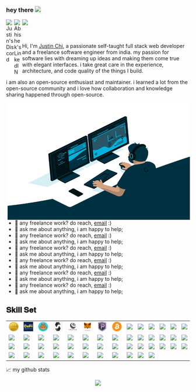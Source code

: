 ### hey there <img src="https://media.giphy.com/media/hvRJCLFzcasrR4ia7z/giphy.gif" width="25px">
<a href="https://discord.gg">
  <img align="left" alt="Justin's Discord" width="22px" src="https://raw.githubusercontent.com/peterthehan/peterthehan/master/assets/discord.svg" />
</a>
<a href="https://www.linkedin.com/in/justin-chi-84a24a228/">
  <img align="left" alt="Abhishek's LinkedIN" width="22px" src="https://raw.githubusercontent.com/peterthehan/peterthehan/master/assets/linkedin.svg" />
</a>

![](https://visitor-badge.glitch.me/badge?page_id=whereverest.whereverest)

<br />

Hi, I'm [Justin Chi](https://chi-blockchain-portfolio.herokuapp.com/), a passionate self-taught full stack web developer and a freelance software engineer from india. my passion for software lies with dreaming up ideas and making them come true with elegant interfaces. i take great care in the experience, architecture, and code quality of the things I build.

i am also an open-source enthusiast and maintainer. i learned a lot from the open-source community and i love how collaboration and knowledge sharing happened through open-source.


  <img align="right" alt="GIF" src="https://github.com/whereverest/whereverest/blob/main/code.gif?raw=true" width="500" height="320" />
  
- 💼 any freelance work? do reach, [email](mailto:justin.chi.eureka@gmail.com) :)
- 💬 ask me about anything, i am happy to help;
- 💼 any freelance work? do reach, [email](mailto:justin.chi.eureka@gmail.com) :)
- 💬 ask me about anything, i am happy to help;
- 💼 any freelance work? do reach, [email](mailto:justin.chi.eureka@gmail.com) :)
- 💬 ask me about anything, i am happy to help;
- 💼 any freelance work? do reach, [email](mailto:justin.chi.eureka@gmail.com) :)
- 💬 ask me about anything, i am happy to help;
- 💼 any freelance work? do reach, [email](mailto:justin.chi.eureka@gmail.com) :)
- 💬 ask me about anything, i am happy to help;
- 💼 any freelance work? do reach, [email](mailto:justin.chi.eureka@gmail.com) :)
- 💬 ask me about anything, i am happy to help;

<h2 font-weight="bold">𝐒𝐤𝐢𝐥𝐥 𝐒𝐞𝐭</h2>
<table>
  <tr>
      <td><img src="https://github.com/kroim/profile/blob/master/icons/icon_nft.png?raw=true" width="200"></td>
      <td><img src="https://github.com/kroim/profile/blob/master/icons/icon_defi.png?raw=true" width="200"></td>
      <td><img src="https://github.com/kroim/profile/blob/master/icons/icon_pancake.png?raw=true" width="200"></td>
      <td><img src="https://github.com/kroim/profile/blob/master/icons/icon_solidity.png?raw=true" width="200"></td>
      <td><img src="https://github.com/kroim/profile/blob/master/icons/icon_truffle.png?raw=true" width="200"></td>
      <td><img src="https://github.com/kroim/profile/blob/master/icons/icon_metamask.png?raw=true" width="200"></td>
      <td><img src="https://github.com/kroim/profile/blob/master/icons/icon_pivx.png?raw=true" width="200"></td>
      <td><img src="https://github.com/kroim/profile/blob/master/icons/icon_bitcoin.png?raw=true" width="200"></td>
      <td><img src="https://cdn.iconscout.com/icon/free/png-128/react-1175109.png" width="200"></td>
      <td><img src="https://cdn.iconscout.com/icon/free/png-128/vue-282497.png" width="200"></td>
      <td><img src="https://cdn.iconscout.com/icon/free/png-128/nodejs-2-226035.png" width="200"></td>
      <td><img src="https://cdn.iconscout.com/icon/free/png-128/angular-3-226070.png" width="200"></td>
      <td><img src="https://cdn.iconscout.com/icon/free/png-128/javascript-1-225993.png" width="200"></td>
      <td><img src="https://cdn.iconscout.com/icon/free/png-128/jquery-7-1175152.png" width="200"></td>
  </tr>
  <tr>
    <td><img src="https://cdn.iconscout.com/icon/free/png-128/typescript-1-1175078.png" width="200"></td>
    <td><img src="https://cdn.iconscout.com/icon/free/png-128/php-99-1175127.png" width="200"></td>
    <td><img src="https://cdn.iconscout.com/icon/free/png-128/codeigniter-5-1175246.png" width="200"></td>
    <td><img src="https://cdn.iconscout.com/icon/free/png-128/laravel-2-1175146.png" width="200"></td>
    <td><img src="https://cdn.iconscout.com/icon/free/png-128/yii-2-1175059.png" width="200"></td>
    <td><img src="https://cdn.iconscout.com/icon/free/png-128/html5-40-1175193.png" width="200"></td>
    <td><img src="https://cdn.iconscout.com/icon/free/png-128/css3-11-1175239.png" width="200"></td>
    <td><img src="https://cdn.iconscout.com/icon/free/png-128/sass-13-1175092.png" width="200"></td>
    <td><img src="https://cdn.iconscout.com/icon/free/png-128/git-18-1175219.png" width="200"></td>
    <td><img src="https://cdn.iconscout.com/icon/free/png-128/docker-13-1175230.png" width="200"></td>
    <td><img src="https://cdn.iconscout.com/icon/free/png-128/mongodb-4-1175139.png" width="200"></td>
    <td><img src="https://cdn.iconscout.com/icon/free/png-128/mysql-4-226026.png" width="200"></td>
    <td><img src="https://cdn.iconscout.com/icon/free/png-128/redis-6-1175105.png" width="200"></td>
    <td><img src="https://cdn.iconscout.com/icon/free/png-128/python-20-1175115.png" width="200"></td>    
  </tr>
  <tr>
    <td><img src="https://cdn.iconscout.com/icon/free/png-128/django-13-1175187.png" width="200"></td>
    <td><img src="https://cdn.iconscout.com/icon/free/png-128/java-22-225997.png" width="200"></td>
    <td><img src="https://cdn.iconscout.com/icon/free/png-128/swift-21-1175088.png" width="200"></td>
    <td><img src="https://cdn.iconscout.com/icon/free/png-128/android-245-1175273.png" width="200"></td>
    <td><img src="https://cdn.iconscout.com/icon/free/png-128/xcode-3521822-2945239.png" width="200"></td>
    <td><img src="https://cdn.iconscout.com/icon/free/png-128/c-57-1175191.png" width="200"></td>
    <td><img src="https://cdn.iconscout.com/icon/free/png-128/c-4-226082.png" width="200"></td>
    <td><img src="https://cdn.iconscout.com/icon/free/png-128/bootstrap-226077.png" width="200"></td>
    <td><img src="https://cdn.iconscout.com/icon/free/png-64/github-170-1175028.png" width="100"></td>
    <td><img src="https://cdn.iconscout.com/icon/free/png-64/java-59-1174952.png" width="100"></td>
    <td><img src="https://cdn.iconscout.com/icon/free/png-64/cakephp-3-1175050.png" width="100"></td>
    <td><img src="https://cdn.iconscout.com/icon/free/png-64/html5-2474805-2056091.png" width="100"></td>
    <td><img src="https://cdn.iconscout.com/icon/free/png-64/webpack-1-1174980.png" width="100"></td>
    <td><img src="https://cdn.iconscout.com/icon/free/png-64/visualstudio-1-1174964.png" width="100"></td>
  </tr>
  <tr>
      <td><img src="https://cdn.iconscout.com/icon/free/png-64/wordpress-2752021-2284838.png" width="100"></td>
      <td><img src="https://cdn.iconscout.com/icon/free/png-64/asp-3-226071.png" width="100"></td>
      <td><img src="https://cdn.iconscout.com/icon/free/png-64/symfony-3-1174988.png" width="100"></td>
      <td><img src="https://cdn.iconscout.com/icon/free/png-64/swift-18-1174990.png" width="100"></td>
      <td><img src="https://cdn.iconscout.com/icon/free/png-64/rubymine-1175004.png" width="100"></td>
      <td><img src="https://cdn.iconscout.com/icon/free/png-64/ionic-4-1175016.png" width="100"></td>
      <td><img src="https://cdn.iconscout.com/icon/free/png-64/pycharm-1175008.png" width="100"></td>
      <td><img src="https://cdn.iconscout.com/icon/free/png-64/gradle-2-1174969.png" width="100"></td>
      <td><img src="https://cdn.iconscout.com/icon/free/png-64/go-76-1175027.png" width="100"></td>
      <td><img src="https://cdn.iconscout.com/icon/free/png-64/apple-1237-1174963.png" width="100"></td>
      <td><img src="https://cdn.iconscout.com/icon/free/png-64/electron-67-1175035.png" width="100"></td>    
   </tr>
</table>

<!--END_SECTION:waka-->

📈 my github stats

<p align="center"> <a href= "https://github.com/anuraghazra/github-readme-stats"><img src= "https://github-readme-stats.vercel.app/api?username=whereverest&layout=compact&show_icons=true&theme=gotham" /></a>




